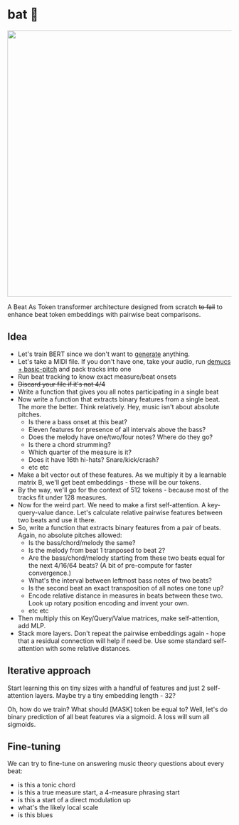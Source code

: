 # bat 🦇

<img src="https://github.com/vpavlenko/bat/assets/1491908/37e7cbd5-034d-436b-a00c-2e807d88647b" width="600">

A Beat As Token transformer architecture designed from scratch ~~to fail~~ to enhance beat token embeddings with pairwise beat comparisons.

## Idea

- Let's train BERT since we don't want to [generate](https://github.com/affige/genmusic_demo_list) anything.
- Let's take a MIDI file. If you don't have one, take your audio, run [demucs + basic-pitch](https://github.com/vpavlenko/study-music/blob/main/parts/transcription.md) and pack tracks into one
- Run beat tracking to know exact measure/beat onsets
- ~~Discard your file if it's not 4/4~~
- Write a function that gives you all notes participating in a single beat
- Now write a function that extracts binary features from a single beat. The more the better. Think relatively. Hey, music isn't about absolute pitches.
   - Is there a bass onset at this beat?
   - Eleven features for presence of all intervals above the bass?
   - Does the melody have one/two/four notes? Where do they go?
   - Is there a chord strumming?
   - Which quarter of the measure is it?
   - Does it have 16th hi-hats? Snare/kick/crash?
   - etc etc
- Make a bit vector out of these features. As we multiply it by a learnable matrix B, we'll get beat embeddings - these will be our tokens.
- By the way, we'll go for the context of 512 tokens - because most of the tracks fit under 128 measures.
- Now for the weird part. We need to make a first self-attention. A key-query-value dance. Let's calculate relative pairwise features between two beats and use it there.
- So, write a function that extracts binary features from a pair of beats. Again, no absolute pitches allowed:
   - Is the bass/chord/melody the same?
   - Is the melody from beat 1 tranposed to beat 2?
   - Are the bass/chord/melody starting from these two beats equal for the next 4/16/64 beats? (A bit of pre-compute for faster convergence.)
   - What's the interval between leftmost bass notes of two beats?
   - Is the second beat an exact transposition of all notes one tone up?
   - Encode relative distance in measures in beats between these two. Look up rotary position encoding and invent your own.
   - etc etc
- Then multiply this on Key/Query/Value matrices, make self-attention, add MLP.
- Stack more layers. Don't repeat the pairwise embeddings again - hope that a residual connection will help if need be. Use some standard self-attention with some relative distances.

## Iterative approach

Start learning this on tiny sizes with a handful of features and just 2 self-attention layers. Maybe try a tiny embedding length - 32? 

Oh, how do we train? What should [MASK] token be equal to? Well, let's do binary prediction of all beat features via a sigmoid. A loss will sum all sigmoids.


## Fine-tuning

We can try to fine-tune on answering music theory questions about every beat:
- is this a tonic chord
- is this a true measure start, a 4-measure phrasing start
- is this a start of a direct modulation up
- what's the likely local scale
- is this blues

